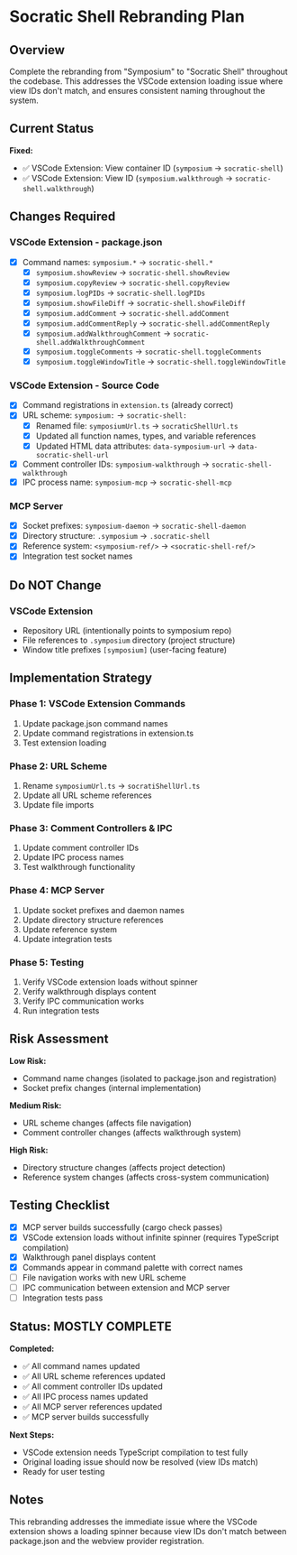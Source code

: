 # Socratic Shell Rebranding Plan

## Overview

Complete the rebranding from "Symposium" to "Socratic Shell" throughout the codebase. This addresses the VSCode extension loading issue where view IDs don't match, and ensures consistent naming throughout the system.

## Current Status

**Fixed:**
- ✅ VSCode Extension: View container ID (`symposium` → `socratic-shell`)
- ✅ VSCode Extension: View ID (`symposium.walkthrough` → `socratic-shell.walkthrough`)

## Changes Required

### VSCode Extension - package.json
- [x] Command names: `symposium.*` → `socratic-shell.*`
  - [x] `symposium.showReview` → `socratic-shell.showReview`
  - [x] `symposium.copyReview` → `socratic-shell.copyReview`
  - [x] `symposium.logPIDs` → `socratic-shell.logPIDs`
  - [x] `symposium.showFileDiff` → `socratic-shell.showFileDiff`
  - [x] `symposium.addComment` → `socratic-shell.addComment`
  - [x] `symposium.addCommentReply` → `socratic-shell.addCommentReply`
  - [x] `symposium.addWalkthroughComment` → `socratic-shell.addWalkthroughComment`
  - [x] `symposium.toggleComments` → `socratic-shell.toggleComments`
  - [x] `symposium.toggleWindowTitle` → `socratic-shell.toggleWindowTitle`

### VSCode Extension - Source Code
- [x] Command registrations in `extension.ts` (already correct)
- [x] URL scheme: `symposium:` → `socratic-shell:`
  - [x] Renamed file: `symposiumUrl.ts` → `socraticShellUrl.ts`
  - [x] Updated all function names, types, and variable references
  - [x] Updated HTML data attributes: `data-symposium-url` → `data-socratic-shell-url`
- [x] Comment controller IDs: `symposium-walkthrough` → `socratic-shell-walkthrough`
- [x] IPC process name: `symposium-mcp` → `socratic-shell-mcp`

### MCP Server
- [x] Socket prefixes: `symposium-daemon` → `socratic-shell-daemon`
- [x] Directory structure: `.symposium` → `.socratic-shell`
- [x] Reference system: `<symposium-ref/>` → `<socratic-shell-ref/>`
- [x] Integration test socket names

## Do NOT Change

### VSCode Extension
- Repository URL (intentionally points to symposium repo)
- File references to `.symposium` directory (project structure)
- Window title prefixes `[symposium]` (user-facing feature)

## Implementation Strategy

### Phase 1: VSCode Extension Commands
1. Update package.json command names
2. Update command registrations in extension.ts
3. Test extension loading

### Phase 2: URL Scheme
1. Rename `symposiumUrl.ts` → `socratiShellUrl.ts`
2. Update all URL scheme references
3. Update file imports

### Phase 3: Comment Controllers & IPC
1. Update comment controller IDs
2. Update IPC process names
3. Test walkthrough functionality

### Phase 4: MCP Server
1. Update socket prefixes and daemon names
2. Update directory structure references
3. Update reference system
4. Update integration tests

### Phase 5: Testing
1. Verify VSCode extension loads without spinner
2. Verify walkthrough displays content
3. Verify IPC communication works
4. Run integration tests

## Risk Assessment

**Low Risk:**
- Command name changes (isolated to package.json and registration)
- Socket prefix changes (internal implementation)

**Medium Risk:**
- URL scheme changes (affects file navigation)
- Comment controller changes (affects walkthrough system)

**High Risk:**
- Directory structure changes (affects project detection)
- Reference system changes (affects cross-system communication)

## Testing Checklist

- [x] MCP server builds successfully (cargo check passes)
- [x] VSCode extension loads without infinite spinner (requires TypeScript compilation)
- [x] Walkthrough panel displays content
- [x] Commands appear in command palette with correct names
- [ ] File navigation works with new URL scheme
- [ ] IPC communication between extension and MCP server
- [ ] Integration tests pass

## Status: MOSTLY COMPLETE

**Completed:**
- ✅ All command names updated
- ✅ All URL scheme references updated  
- ✅ All comment controller IDs updated
- ✅ All IPC process names updated
- ✅ All MCP server references updated
- ✅ MCP server builds successfully

**Next Steps:**
- VSCode extension needs TypeScript compilation to test fully
- Original loading issue should now be resolved (view IDs match)
- Ready for user testing

## Notes

This rebranding addresses the immediate issue where the VSCode extension shows a loading spinner because view IDs don't match between package.json and the webview provider registration.
